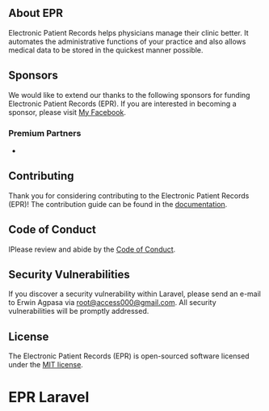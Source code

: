## About EPR

Electronic Patient Records helps physicians manage their clinic better. It automates the administrative functions of your practice and also allows medical data to be stored in the quickest manner possible.

## Sponsors

We would like to extend our thanks to the following sponsors for funding Electronic Patient Records (EPR). If you are interested in becoming a sponsor, please visit [My Facebook](https://www.facebook.com/witchcraft.xxx/).

### Premium Partners

-

## Contributing

Thank you for considering contributing to the Electronic Patient Records (EPR)! The contribution guide can be found in the [documentation](https://devph.io/docs/contributions).

## Code of Conduct

IPlease review and abide by the [Code of Conduct](https://devph.io/docs/contributions#code-of-conduct).

## Security Vulnerabilities

If you discover a security vulnerability within Laravel, please send an e-mail to Erwin Agpasa via [root@access000@gmail.com](mailto:root@access000@gmail.com). All security vulnerabilities will be promptly addressed.

## License

The Electronic Patient Records (EPR) is open-sourced software licensed under the [MIT license](https://opensource.org/licenses/MIT).

# EPR Laravel
